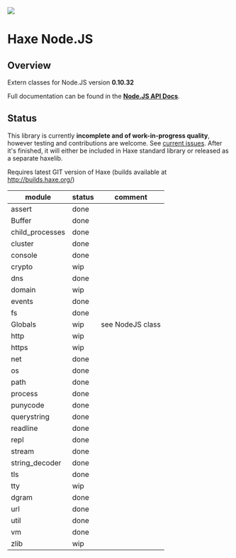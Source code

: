![](http://i.imgur.com/J45iTOy.png)
# Haxe Node.JS

## Overview

Extern classes for Node.JS version **0.10.32**

Full documentation can be found in the **[Node.JS API Docs](http://nodejs.org/api/index.html)**.

## Status

This library is currently **incomplete and of work-in-progress quality**, however testing and contributions are welcome. See [current issues](https://github.com/HaxeFoundation/hxnodejs/issues). After it's finished, it will either be included in Haxe standard library or released as a separate haxelib.

Requires latest GIT version of Haxe (builds available at http://builds.haxe.org/)

| module            | status | comment                  |
|-------------------|--------|--------------------------|
| assert            | done   |                          |
| Buffer            | done   |                          |
| child_processes   | done   |                          |
| cluster           | done   |                          |
| console           | done   |                          |
| crypto            | wip    |                          |
| dns               | done   |                          |
| domain            | wip    |                          |
| events            | done   |                          |
| fs                | done   |                          |
| Globals           | wip    | see NodeJS class         |
| http              | wip    |                          |
| https             | wip    |                          |
| net               | done   |                          |
| os                | done   |                          |
| path              | done   |                          |
| process           | done   |                          |
| punycode          | done   |                          |
| querystring       | done   |                          |
| readline          | done   |                          |
| repl              | done   |                          |
| stream            | done   |                          |
| string_decoder    | done   |                          |
| tls               | done   |                          |
| tty               | wip    |                          |
| dgram             | done   |                          |
| url               | done   |                          |
| util              | done   |                          |
| vm                | done   |                          |
| zlib              | wip    |                          |
